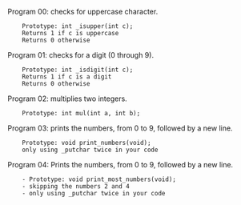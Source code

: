 Program 00: checks for uppercase character.

		Prototype: int _isupper(int c);
		Returns 1 if c is uppercase
		Returns 0 otherwise

Program 01: checks for a digit (0 through 9).

		Prototype: int _isdigit(int c);
		Returns 1 if c is a digit
		Returns 0 otherwise


Program 02: multiplies two integers.

		Prototype: int mul(int a, int b);


Program 03: prints the numbers, from 0 to 9, followed by a new line.

		Prototype: void print_numbers(void);
		only using _putchar twice in your code


Program 04: Prints the numbers, from 0 to 9, followed by a new line.

		- Prototype: void print_most_numbers(void);
		- skipping the numbers 2 and 4
		- only using _putchar twice in your code
